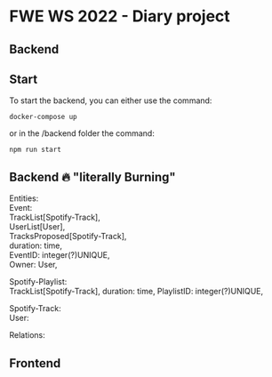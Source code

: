 # FWE WS 2022 - Diary project

## Backend
## Start

To start the backend, you can either use the command:

```shell
docker-compose up
```

or in the /backend folder the command:

```shell
npm run start
```

## Backend  :fire: "literally Burning"
Entities:  
Event:  
TrackList[Spotify-Track],   
UserList[User],  
TracksProposed[Spotify-Track],  
duration: time,  
EventID: integer(?)UNIQUE,  
Owner: User,  

Spotify-Playlist:  
TrackList[Spotify-Track],
duration: time,
PlaylistID: integer(?)UNIQUE,









Spotify-Track:  
User:


Relations:



## Frontend
